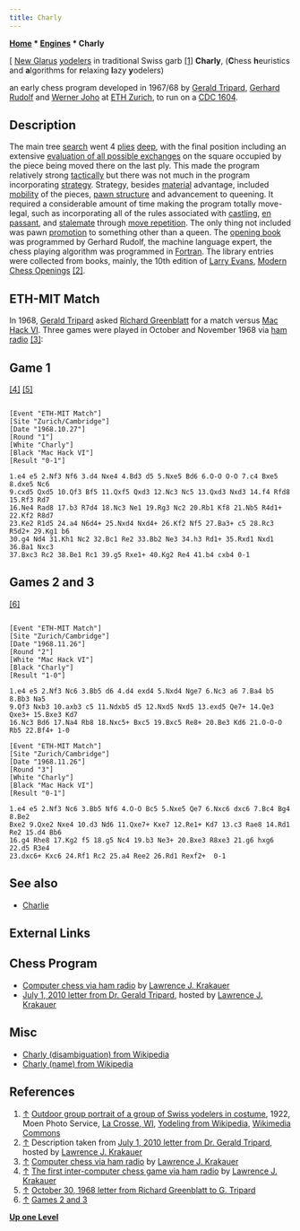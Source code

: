 ```yaml
---
title: Charly
---
```

**[Home](Home "Home") * [Engines](Engines "Engines") * Charly**

\[ [New Glarus](https://en.wikipedia.org/wiki/New_Glarus,_Wisconsin) [yodelers](https://en.wikipedia.org/wiki/Yodeling) in traditional Swiss garb <a id="cite-note-1" href="#cite-ref-1">[1]</a>
**Charly**, (**C**hess **h**euristics and **a**lgorithms for **r**elaxing **l**azy **y**odelers)

an early chess program developed in 1967/68 by [Gerald Tripard](Gerald_Tripard "Gerald Tripard"), [Gerhard Rudolf](index.php?title=Gerhard_Rudolf&action=edit&redlink=1 "Gerhard Rudolf (page does not exist)") and [Werner Joho](Werner_Joho "Werner Joho") at [ETH Zurich](ETH_Zurich "ETH Zurich"),
to run on a [CDC 1604](CDC_1604 "CDC 1604").

## Description

The main tree [search](Search "Search") went 4 [plies](Ply "Ply") [deep](Depth "Depth"), with the final position including an extensive [evaluation of all possible exchanges](Static_Exchange_Evaluation "Static Exchange Evaluation") on the square occupied by the piece being moved there on the last ply.
This made the program relatively strong [tactically](Tactics "Tactics") but there was not much in the program incorporating [strategy](Strategy "Strategy"). Strategy, besides [material](Material "Material") advantage, included [mobility](Mobility "Mobility") of the pieces, [pawn structure](Pawn_Structure "Pawn Structure") and advancement to queening.
It required a considerable amount of time making the program totally move-legal, such as incorporating all of the rules associated with [castling](Castling "Castling"), [en passant](En_passant "En passant"), and [stalemate](Stalemate "Stalemate") through [move repetition](Repetitions#RepetitionofMoves "Repetitions").
The only thing not included was pawn [promotion](Promotions "Promotions") to something other than a queen.
The [opening book](Opening_Book "Opening Book") was programmed by Gerhard Rudolf, the machine language expert, the chess playing algorithm was programmed in [Fortran](Fortran "Fortran").
The library entries were collected from books, mainly, the 10th edition of [Larry Evans](https://en.wikipedia.org/wiki/Larry_Evans), [Modern Chess Openings](https://en.wikipedia.org/wiki/Modern_Chess_Openings)
<a id="cite-note-2" href="#cite-ref-2">[2]</a>.

## ETH-MIT Match

In 1968, [Gerald Tripard](Gerald_Tripard "Gerald Tripard") asked [Richard Greenblatt](Richard_Greenblatt "Richard Greenblatt") for a match versus [Mac Hack VI](Mac_Hack "Mac Hack"). Three games were played in October and November 1968 via [ham radio](https://en.wikipedia.org/wiki/Amateur_radio)
<a id="cite-note-3" href="#cite-ref-3">[3]</a>:

## Game 1

<a id="cite-note-4" href="#cite-ref-4">[4]</a> <a id="cite-note-5" href="#cite-ref-5">[5]</a>

```

[Event "ETH-MIT Match"]
[Site "Zurich/Cambridge"]
[Date "1968.10.27"]
[Round "1"]
[White "Charly"]
[Black "Mac Hack VI"]
[Result "0-1"]

1.e4 e5 2.Nf3 Nf6 3.d4 Nxe4 4.Bd3 d5 5.Nxe5 Bd6 6.O-O O-O 7.c4 Bxe5 8.dxe5 Nc6
9.cxd5 Qxd5 10.Qf3 Bf5 11.Qxf5 Qxd3 12.Nc3 Nc5 13.Qxd3 Nxd3 14.f4 Rfd8 15.Rf3 Rd7
16.Ne4 Rad8 17.b3 R7d4 18.Nc3 Ne1 19.Rg3 Nc2 20.Rb1 Kf8 21.Nb5 R4d1+ 22.Kf2 R8d7
23.Ke2 R1d5 24.a4 N6d4+ 25.Nxd4 Nxd4+ 26.Kf2 Nf5 27.Ba3+ c5 28.Rc3 R5d2+ 29.Kg1 b6
30.g4 Nd4 31.Kh1 Nc2 32.Bc1 Re2 33.Bb2 Ne3 34.h3 Rd1+ 35.Rxd1 Nxd1 36.Ba1 Nxc3
37.Bxc3 Rc2 38.Be1 Rc1 39.g5 Rxe1+ 40.Kg2 Re4 41.b4 cxb4 0-1

```

## Games 2 and 3

<a id="cite-note-6" href="#cite-ref-6">[6]</a>

```

[Event "ETH-MIT Match"]
[Site "Zurich/Cambridge"]
[Date "1968.11.26"]
[Round "2"]
[White "Mac Hack VI"]
[Black "Charly"]
[Result "1-0"]

1.e4 e5 2.Nf3 Nc6 3.Bb5 d6 4.d4 exd4 5.Nxd4 Nge7 6.Nc3 a6 7.Ba4 b5 8.Bb3 Na5
9.Qf3 Nxb3 10.axb3 c5 11.Ndxb5 d5 12.Nxd5 Nxd5 13.exd5 Qe7+ 14.Qe3 Qxe3+ 15.Bxe3 Kd7
16.Nc3 Bd6 17.Na4 Rb8 18.Nxc5+ Bxc5 19.Bxc5 Re8+ 20.Be3 Kd6 21.O-O-O Rb5 22.Bf4+ 1-0

[Event "ETH-MIT Match"]
[Site "Zurich/Cambridge"]
[Date "1968.11.26"]
[Round "3"]
[White "Charly"]
[Black "Mac Hack VI"]
[Result "0-1"]

1.e4 e5 2.Nf3 Nc6 3.Bb5 Nf6 4.O-O Bc5 5.Nxe5 Qe7 6.Nxc6 dxc6 7.Bc4 Bg4 8.Be2
Bxe2 9.Qxe2 Nxe4 10.d3 Nd6 11.Qxe7+ Kxe7 12.Re1+ Kd7 13.c3 Rae8 14.Rd1 Re2 15.d4 Bb6
16.g4 Rhe8 17.Kg2 f5 18.g5 Nc4 19.b3 Ne3+ 20.Bxe3 R8xe3 21.g6 hxg6 22.d5 R3e4
23.dxc6+ Kxc6 24.Rf1 Rc2 25.a4 Ree2 26.Rd1 Rexf2+  0-1

```

## See also

- [Charlie](Charlie "Charlie")

## External Links

## Chess Program

- [Computer chess via ham radio](http://ljkrakauer.com/LJK/60s/hamchess.htm) by [Lawrence J. Krakauer](Lawrence_J._Krakauer "Lawrence J. Krakauer")
- [July 1, 2010 letter from Dr. Gerald Tripard](http://ljkrakauer.com/LJK/60s/tripardltr.htm), hosted by [Lawrence J. Krakauer](Lawrence_J._Krakauer "Lawrence J. Krakauer")

## Misc

- [Charly (disambiguation) from Wikipedia](https://en.wikipedia.org/wiki/Charly_%28disambiguation%29)
- [Charly (name) from Wikipedia](<https://en.wikipedia.org/wiki/Charly_(name)>)

## References

1. <a id="cite-ref-1" href="#cite-note-1">↑</a> [Outdoor group portrait of a group of Swiss yodelers in costume](https://en.wikipedia.org/wiki/File:Swiss_yodelers.jpg), 1922, Moen Photo Service, [La Crosse, WI](https://en.wikipedia.org/wiki/La_Crosse,_Wisconsin), [Yodeling from Wikipedia](https://en.wikipedia.org/wiki/Yodeling), [Wikimedia Commons](https://en.wikipedia.org/wiki/Wikimedia_Commons)
1. <a id="cite-ref-2" href="#cite-note-2">↑</a> Description taken from [July 1, 2010 letter from Dr. Gerald Tripard](http://ljkrakauer.com/LJK/60s/tripardltr.htm), hosted by [Lawrence J. Krakauer](Lawrence_J._Krakauer "Lawrence J. Krakauer")
1. <a id="cite-ref-3" href="#cite-note-3">↑</a> [Computer chess via ham radio](http://ljkrakauer.com/LJK/60s/hamchess.htm) by [Lawrence J. Krakauer](Lawrence_J._Krakauer "Lawrence J. Krakauer")
1. <a id="cite-ref-4" href="#cite-note-4">↑</a> [The first inter-computer chess game via ham radio](http://ljkrakauer.com/LJK/60s/game1list.htm) by [Lawrence J. Krakauer](Lawrence_J._Krakauer "Lawrence J. Krakauer")
1. <a id="cite-ref-5" href="#cite-note-5">↑</a> [October 30, 1968 letter from Richard Greenblatt to G. Tripard](http://ljkrakauer.com/LJK/60s/greenblattltr.htm)
1. <a id="cite-ref-6" href="#cite-note-6">↑</a> [Games 2 and 3](http://ljkrakauer.com/LJK/60s/games23list.htm)

**[Up one Level](Engines "Engines")**


